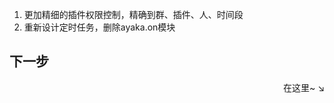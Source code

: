 1. 更加精细的插件权限控制，精确到群、插件、人、时间段
2. 重新设计定时任务，删除ayaka.on模块

## 下一步

<div align="right">
    在这里~ ↘
</div>
